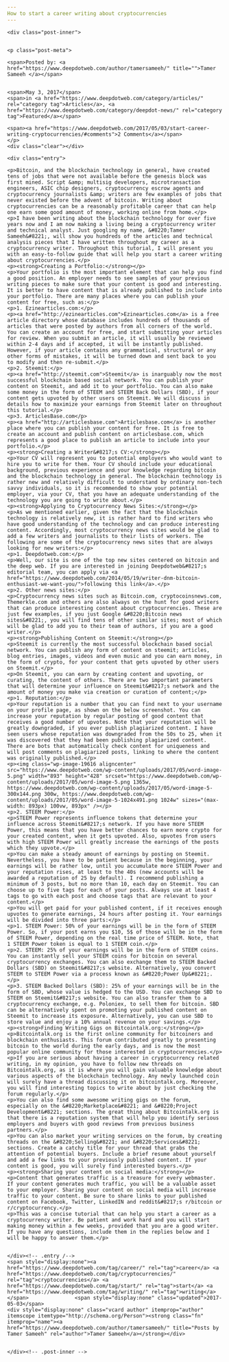 ```yaml
---
How to start a career writing about cryptocurrencies
---
```

<article class="post-listing post-19606 post type-post status-publish format-standard has-post-thumbnail hentry category-deepdot-news tag-career tag-cryptocurrencies tag-start tag-writing">
    
    <div class="post-inner">
    
    
    <p class="post-meta">
    
    <span>Posted by: <a href="https://www.deepdotweb.com/author/tamersameeh/" title="">Tamer Sameeh </a></span>
    
    
    <span>May 3, 2017</span>
    <span>in <a href="https://www.deepdotweb.com/category/articles/" rel="category tag">Articles</a>, <a href="https://www.deepdotweb.com/category/deepdot-news/" rel="category tag">Featured</a></span>
    
    <span><a href="https://www.deepdotweb.com/2017/05/03/start-career-writing-cryptocurrencies/#comments">2 Comments</a></span>
    </p>
    <div class="clear"></div>
    
    <div class="entry">
    
    <p>Bitcoin, and the blockchain technology in general, have created tens of jobs that were not available before the genesis block was first mined. Script &amp; multisig developers, microtransaction engineers, ASIC chip designers, cryptocurrency escrow agents and cryptocurrency journalists &amp; writers are few examples of jobs that never existed before the advent of bitcoin. Writing about cryptocurrencies can be a reasonably profitable career that can help one earn some good amount of money, working online from home.</p>
    <p>I have been writing about the blockchain technology for over five years now and I am now making a living being a cryptocurrency writer and technical analyst. Just googling my name, &#8220;Tamer Sameeh&#8221;, will show you hundreds of the articles and technical analysis pieces that I have written throughout my career as a cryptocurrency writer. Throughout this tutorial, I will present you with an easy-to-follow guide that will help you start a career writing about cryptocurrencies.</p>
    <p><strong>Creating a Portfolio:</strong></p>
    <p>Your portfolio is the most important element that can help you find a good position. An employer needs to see samples of your previous writing pieces to make sure that your content is good and interesting. It is better to have content that is already published to include into your portfolio. There are many places where you can publish your content for free, such as:</p>
    <p>1. Ezinearticles.com:</p>
    <p><a href="http://ezinearticles.com">Ezinearticles.com</a> is a free article directory whose database includes hundreds of thousands of articles that were posted by authors from all corners of the world. You can create an account for free, and start submitting your articles for review. When you submit an article, it will usually be reviewed within 2-4 days and if accepted, it will be instantly published. However, if your article contains any grammatical, structural or any other forms of mistakes, it will be turned down and sent back to you to modify and then re-submit.</p>
    <p>2. Steemit:</p>
    <p><a href="http://steemit.com">Steemit</a> is inarguably now the most successful blockchain based social network. You can publish your content on Steemit, and add it to your portfolio. You can also make some money in the form of STEEM and STEEM Back Dollars (SBD), if your content gets upvoted by other users on Steemit. We will discuss in details how to maximize your earnings from Steemit later on throughout this tutorial.</p>
    <p>3. ArticlesBase.com</p>
    <p><a href="http://articlesbase.com">Articlesbase.com</a> is another place where you can publish your content for free. It is free to create an account and publish content on articlesbase.com, which represents a good place to publish an article to include into your portfolio.</p>
    <p><strong>Creating a Writer&#8217;s CV:</strong></p>
    <p>Your CV will represent you to potential employers who would want to hire you to write for them. Your CV should include your educational background, previous experience and your knowledge regarding bitcoin and the blockchain technology in general. The blockchain technology is rather new and relatively difficult to understand by ordinary non-tech savvy individuals, so it is recommended to show your potential employer, via your CV, that you have an adequate understanding of the technology you are going to write about.</p>
    <p><strong>Applying to Cryptocurrency News Sites:</strong></p>
    <p>As we mentioned earlier, given the fact that the blockchain technology is relatively new, it is rather hard to find writers who have good understanding of the technology and can produce interesting content. Accordingly, most cryptocurrency news sites would be glad to add a few writers and journalists to their lists of workers. The following are some of the cryptocurrency news sites that are always looking for new writers:</p>
    <p>1. Deepdotweb.com:</p>
    <p>Well, our site is one of the top new sites centered on bitcoin and the deep web. If you are interested in joining Deepdotweb&#8217;s editorial team, you can apply via <a href="https://www.deepdotweb.com/2014/05/19/writer-dnm-bitcoin-enthusiast-we-want-you/">following this link</a>.</p>
    <p>2. Other news sites:</p>
    <p>Cryptocurrency news sites such as Bitcoin.com, cryptocoinsnews.com, Themerkle.com and others are also always on the hunt for good writers that can produce interesting content about cryptocurrencies. These are just few examples, if you just Google &#8220;Bitcoin news sites&#8221;, you will find tens of other similar sites; most of which will be glad to add you to their team of authors, if you are a good writer.</p>
    <p><strong>Publishing Content on Steemit:</strong></p>
    <p>Steemit is currently the most successful blockchain based social network. You can publish any form of content on steemit; articles, blog entries, images, videos and even music and you can earn money, in the form of crypto, for your content that gets upvoted by other users on Steemit.</p>
    <p>On Steemit, you can earn by creating content and upvoting, or curating, the content of others. There are two important parameters that will determine your influence on Steemit&#8217;s network and the amount of money you make via creation or curation of content;</p>
    <p>1. Reputation:</p>
    <p>Your reputation is a number that you can find next to your username on your profile page, as shown on the below screenshot. You can increase your reputation by regular posting of good content that receives a good number of upvotes. Note that your reputation will be greatly downgraded, if you ever publish plagiarized content. I have seen users whose reputation was downgraded from the 50s to 25, when it was discovered that they had been publishing plagiarized content. There are bots that automatically check content for uniqueness and will post comments on plagiarized posts, linking to where the content was originally published.</p>
    <p><img class="wp-image-19616 aligncenter" src="https://www.deepdotweb.com/wp-content/uploads/2017/05/word-image-5.png" width="893" height="428" srcset="https://www.deepdotweb.com/wp-content/uploads/2017/05/word-image-5.png 1365w, https://www.deepdotweb.com/wp-content/uploads/2017/05/word-image-5-300x144.png 300w, https://www.deepdotweb.com/wp-content/uploads/2017/05/word-image-5-1024x491.png 1024w" sizes="(max-width: 893px) 100vw, 893px" /></p>
    <p>2. STEEM Power:</p>
    <p>STEEM Power represents influence tokens that determine your influence across Steemit&#8217;s network. If you have more STEEM Power, this means that you have better chances to earn more crypto for your created content, when it gets upvoted. Also, upvotes from users with high STEEM Power will greatly increase the earnings of the posts which they upvote.</p>
    <p>You can make a steady amount of earnings by posting on Steemit. Nevertheless, you have to be patient because in the beginning, your earnings will be rather low, until you accumulate more STEEM Power and your reputation rises, at least to the 40s (new accounts will be awarded a reputation of 25 by default). I recommend publishing a minimum of 3 posts, but no more than 10, each day on Steemit. You can choose up to five tags for each of your posts. Always use at least 4 tags to go with each post and choose tags that are relevant to your content.</p>
    <p>You will get paid for your published content, if it receives enough upvotes to generate earnings, 24 hours after posting it. Your earnings will be divided into three parts:</p>
    <p>1. STEEM Power: 50% of your earnings will be in the form of STEEM Power. So, if your post earns you $10, 5$ of those will be in the form of STEEM Power, depending on the real time price of STEEM. Note, that 1 STEEM Power token is equal to 1 STEEM coin.</p>
    <p>2. STEEM: 25% of your earnings will be in the form of STEEM coins. You can instantly sell your STEEM coins for bitcoin on several cryptocurrency exchanges. You can also exchange them to STEEM Backed Dollars (SBD) on Steemit&#8217;s website. Alternatively, you convert STEEM to STEEM Power via a process known as &#8220;Power Up&#8221;.</p>
    <p>3. STEEM Backed Dollars (SBD): 25% of your earnings will be in the form of SBD, whose value is hedged to the USD. You can exchange SBD to STEEM on Steemit&#8217;s website. You can also transfer them to a cryptocurrency exchange, e.g. Poloniex, to sell them for bitcoin. SBD can be alternatively spent on promoting your published content on Steemit to increase its exposure. Alternatively, you can use SBD to store value and enjoy a 10% annual revenue on your savings.</p>
    <p><strong>Finding Writing Gigs on Bitcointalk.org:</strong></p>
    <p>Bitcointalk.org is the first online community for bitcoiners and blockchain enthusiasts. This forum contributed greatly to presenting bitcoin to the world during the early days, and is now the most popular online community for those interested in cryptocurrencies.</p>
    <p>If you are serious about having a career in cryptocurrency related writing, in my opinion, you have to follow new threads on Bitcointalk.org, as it is where you will gain valuable knowledge about various aspects of the blockchain technology. Any newly launched coin will surely have a thread discussing it on bitcointalk.org. Moreover, you will find interesting topics to write about by just checking the forum regularly.</p>
    <p>You can also find some awesome writing gigs on the forum, especially on the &#8220;Marketplace&#8221; and &#8220;Project Development&#8221; sections. The great thing about Bitcointalk.org is that there is a reputation system that will help you identify serious employers and buyers with good reviews from previous business partners.</p>
    <p>You can also market your writing services on the forum, by creating threads on the &#8220;Selling&#8221; and &#8220;Services&#8221; sections. Create a catchy title for your thread that grabs the attention of potential buyers. Include a brief resume about yourself and add a few links to your previously published content. If your content is good, you will surely find interested buyers.</p>
    <p><strong>Sharing your content on social media:</strong></p>
    <p>Content that generates traffic is a treasure for every webmaster. If your content generates much traffic, you will be a valuable asset to your employer. Sharing your content on social media will increase traffic to your content. Be sure to share links to your published content on Facebook, Twitter, LinkedIN and reddit&#8217;s r/bitcoin or r/cryptocurrency.</p>
    <p>This was a concise tutorial that can help you start a career as a cryptocurrency writer. Be patient and work hard and you will start making money within a few weeks, provided that you are a good writer. If you have any questions, include them in the replies below and I will be happy to answer them.</p>
    
    
    </div><!-- .entry /-->
    <span style="display:none"><a href="https://www.deepdotweb.com/tag/career/" rel="tag">career</a> <a href="https://www.deepdotweb.com/tag/cryptocurrencies/" rel="tag">cryptocurrencies</a> <a href="https://www.deepdotweb.com/tag/start/" rel="tag">start</a> <a href="https://www.deepdotweb.com/tag/writing/" rel="tag">writing</a></span>				<span style="display:none" class="updated">2017-05-03</span>
    <div style="display:none" class="vcard author" itemprop="author" itemscope itemtype="http://schema.org/Person"><strong class="fn" itemprop="name"><a href="https://www.deepdotweb.com/author/tamersameeh/" title="Posts by Tamer Sameeh" rel="author">Tamer Sameeh</a></strong></div>
    
    
    </div><!-- .post-inner -->
</article><!-- .post-listing -->


